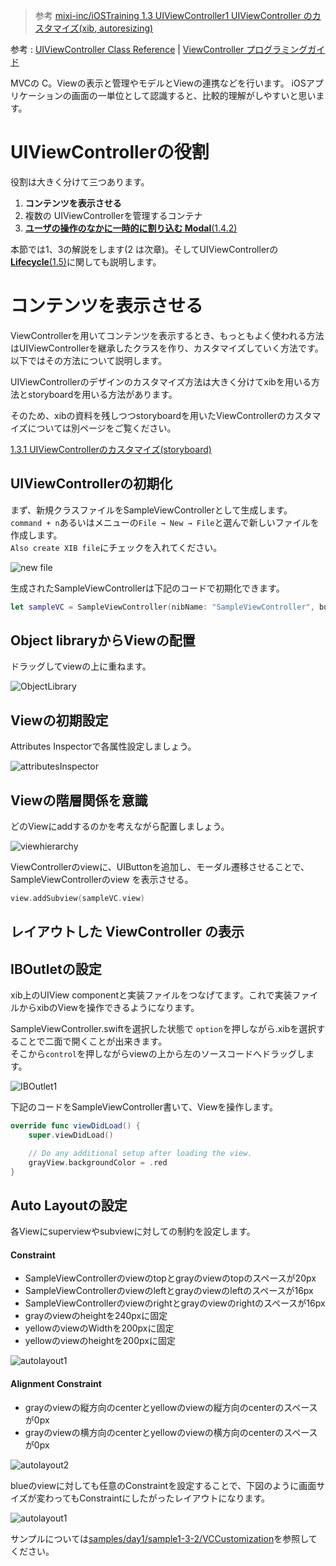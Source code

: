 > 参考 [mixi-inc/iOSTraining 1.3 UIViewController1 UIViewController のカスタマイズ(xib, autoresizing)](https://github.com/mixi-inc/iOSTraining/wiki/1.3-UIViewController1---UIViewController-%E3%81%AE%E3%82%AB%E3%82%B9%E3%82%BF%E3%83%9E%E3%82%A4%E3%82%BA(xib,-autoresizing))

参考 : [UIViewController Class Reference](https://developer.apple.com/library/ios/documentation/UIKit/Reference/UIViewController_Class/index.html) | [ViewController プログラミングガイド](https://developer.apple.com/jp/devcenter/ios/library/documentation/ViewControllerPGforiOS.pdf)

MVCの C。Viewの表示と管理やモデルとViewの連携などを行います。
iOSアプリケーションの画面の一単位として認識すると、比較的理解がしやすいと思います。

# UIViewControllerの役割

役割は大きく分けて三つあります。

1. **コンテンツを表示させる**
2. 複数の UIViewControllerを管理するコンテナ
3. [**ユーザの操作のなかに一時的に割り込む Modal**(1.4.2)](./1-4-2_ModalViewController-xib.md)

本節では1、3の解説をします(2 は次章)。そしてUIViewControllerの[**Lifecycle**(1.5)](1-5_UIViewController-lifecycle.md)に関しても説明します。

# コンテンツを表示させる

ViewControllerを用いてコンテンツを表示するとき、もっともよく使われる方法はUIViewControllerを継承したクラスを作り、カスタマイズしていく方法です。
以下ではその方法について説明します。

UIViewControllerのデザインのカスタマイズ方法は大きく分けてxibを用いる方法とstoryboardを用いる方法があります。

そのため、xibの資料を残しつつstoryboardを用いたViewControllerのカスタマイズについては別ページをご覧ください。

[1.3.1 UIViewControllerのカスタマイズ(storyboard)](./1-3-1_UIViewController-customization-storyboard.md)

## UIViewControllerの初期化

まず、新規クラスファイルをSampleViewControllerとして生成します。  
`command + n`あるいはメニューの`File → New → File`と選んで新しいファイルを作成します。  
`Also create XIB file`にチェックを入れてください。

![new file](./images/1_3_2/image1.png)

生成されたSampleViewControllerは下記のコードで初期化できます。

```swift
let sampleVC = SampleViewController(nibName: "SampleViewController", bundle: nil)
```

## Object libraryからViewの配置

ドラッグしてviewの上に重ねます。

![ObjectLibrary](./images/1_3_2/image2.png)

## Viewの初期設定

Attributes Inspectorで各属性設定しましょう。

![attributesInspector](./images/1_3_2/image3.png)

## Viewの階層関係を意識

どのViewにaddするのかを考えながら配置しましょう。

![viewhierarchy](./images/1_3_2/image4.png)

ViewControllerのviewに、UIButtonを追加し、モーダル遷移させることで、SampleViewControllerのview を表示させる。

```swift
view.addSubview(sampleVC.view)
```

## レイアウトした ViewController の表示

## IBOutletの設定
xib上のUIView componentと実装ファイルをつなげてます。これで実装ファイルからxibのViewを操作できるようになります。

SampleViewController.swiftを選択した状態で `option`を押しながら.xibを選択することで二面で開くことが出来きます。  
そこから`control`を押しながらviewの上から左のソースコードへドラッグします。

![IBOutlet1](./images/1_3_2/image5.png)

下記のコードをSampleViewController書いて、Viewを操作します。

```swift
override func viewDidLoad() {
    super.viewDidLoad()

    // Do any additional setup after loading the view.
    grayView.backgroundColor = .red
}
```

## Auto Layoutの設定

各Viewにsuperviewやsubviewに対しての制約を設定します。

#### Constraint

- SampleViewControllerのviewのtopとgrayのviewのtopのスペースが20px
- SampleViewControllerのviewのleftとgrayのviewのleftのスペースが16px
- SampleViewControllerのviewのrightとgrayのviewのrightのスペースが16px
- grayのviewのheightを240pxに固定
- yellowのviewのWidthを200pxに固定
- yellowのviewのheightを200pxに固定

![autolayout1](./images/1_3_2/image6.png)

#### Alignment Constraint

- grayのviewの縦方向のcenterとyellowのviewの縦方向のcenterのスペースが0px
- grayのviewの横方向のcenterとyellowのviewの横方向のcenterのスペースが0px

![autolayout2](./images/1_3_2/image7.png)

blueのviewに対しても任意のConstraintを設定することで、下図のように画面サイズが変わってもConstraintにしたがったレイアウトになります。

![autolayout1](./images/1_3_2/image8.png)

サンプルについては[samples/day1/sample1-3-2/VCCustomization](../../samples/day1/sample1-3-2)を参照してください。
